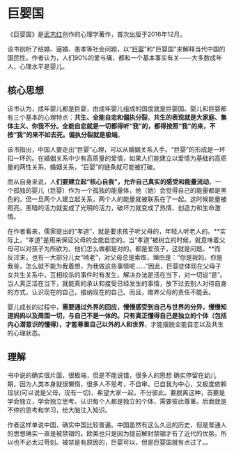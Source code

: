 # 巨婴国

《巨婴国》是[武志红](https://baike.baidu.com/item/武志红/8119562?fromModule=lemma_inlink)创作的心理学著作，首次出版于2016年12月。

该书剖析了结婚、逼婚、愚孝等社会问题，以“[巨婴](https://baike.baidu.com/item/巨婴/23188611?fromModule=lemma_inlink)”和“巨婴国”来解释当代中国的国民性。作者认为，人们90%的爱与痛，都和一个基本事实有关——大多数成年人，心理水平是婴儿。

## 核心思想

该书认为，成年婴儿都是巨婴，由成年婴儿组成的国度就是巨婴国。婴儿和巨婴都有三个基本的心理特点：**共生、全能自恋和偏执分裂**。**共生的表现就是大家庭、集体主义、你我不分。全能自恋就是一切都得听“我”的，都得按照“我”的来，不按“我”的来不如去死。偏执分裂就是极端**。

该书指出，中国人要走出“巨婴”心理，可以从婚姻关系入手。“巨婴”的形成是一环扣一环的。在婚姻关系中少有高质量的爱情，如果人们能建立以爱情为基础的高质量的两性关系、婚姻关系，“巨婴”的链条就可能被打破。

而从自身来说，人**们要建立起“核心自我”，允许自己真实的感受和能量流动**。一个孤独的婴儿（巨婴）作为一个孤独的能量体，他（她）会觉得自己的能量都是黑色的。但一旦两个人建立起关系，两个人的能量就被联系在了一起。这时候能量被照亮，黑暗的活力就变成了光明的活力，破坏力就变成了热情、创造力和生命激情。

在作者看来，儒家提出的“孝道”，就是要求孩子听父母的，年轻人听老人的。**实际上，“孝道”是用来保证父母的全能自恋的。当“孝道”被树立的时候，就意味着父母可以对孩子为所欲为，他们怎么做都是对的，都是爱孩子，这就是问题。**而反过来，也有一大部分儿女“啃老”，对父母总是索取，理由是：“你是我妈，你是我爸，怎么就不能为我着想，为我做这些事情呢……”因此，巨婴症体现在父母子女共生关系中，互相绞杀的事件时有发生。解决办法是活在当下，对一切说“是”。当人真正活在当下，就能真的承认和接受已经发生的事情，放下过去别人对待自身的方式，认识现在的自己，接纳现在的自己。而且，赡养父母的责任不能丢。



婴儿成长的过程中，**需要通过外界的回应，慢慢感受到自己与世界的分异，慢慢知道妈妈以及周围一切，与自己不是一体的。只有真正懂得自己是独立的个体（包括内心潜意识的懂得），才能尊重自己以外的人和世界**，才能摆脱全能自恋以及共生的心理状态。

## 理解

书中说的确实很片面，很极端，但是不能说错，很多人的思想 确实停留在幼儿期，因为人类本身就很懒惰，很多人不思考，不自审。已自我为中心，又极度依赖 现状(可以说是父母，现有一切)，希望大家一起，不分彼此。要脱离这种，首要是学会独立，学会独立思考。认识每个人都是独立的个体，需要彼此尊重。后面就是 不停的思考和学习，给大脑注入知识。

作者这样单说中国，确实中国比较普遍。中国虽然有这么久远的历史，但是普通人的思想确实一直是被禁锢的。欧美也只是因为提前解封禁锢才有了近代的优势。所以也不必太过苛刻。被禁是有原因的，巨婴可以，但是巨婴国就有点过了。。

